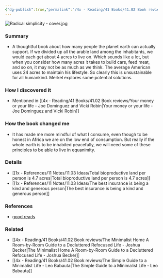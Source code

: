 ```yaml
---
{"dg-publish":true,"permalink":"/4x - Reading/41 Books/41.02 Book reviews/Radical Simplicity - Small Footprints on a Finite Earth - Jim Merkel/","title":"Radical Simplicity - Small Footprints on a Finite Earth - Jim Merkel","noteIcon":""}
---
```


![Radical simplicity - cover.jpg](/img/user/4x%20-%20Reading/41%20Books/41.02%20Book%20reviews/Radical%20simplicity%20-%20cover.jpg)
### Summary
- A thoughtful book about how many people the planet earth can actually support. If we divided up all the arable land among the inhabitants, we would each get about 4 acres to live on. Which sounds like a lot, but when you consider how many acres it takes to build cars, feed meat, and so on, it may not be as much as we think. The average American uses 24 acres to maintain his lifestyle. So clearly this is unsustainable for all humankind. Merkel explores some potential solutions.

### How I discovered it
- Mentioned in [[4x - Reading/41 Books/41.02 Book reviews/Your money or your life - Joe Dominguez and Vicki Robin\|Your money or your life - Joe Dominguez and Vicki Robin]]

### How the book changed me
- It has made me more mindful of what I consume, even though to be honest in Africa we are on the low end of consumption. But really if the whole earth is to be inhabited peacefully, we will need some of these principles to be able to live in equanimity.

### Details
- [[1x - References/11 Notes/11.03 Ideas/Total bioproductive land per person is 4.7 acres\|Total bioproductive land per person is 4.7 acres]]
- [[1x - References/11 Notes/11.03 Ideas/The best insurance is being a kind and generous person\|The best insurance is being a kind and generous person]]

### References
- [good reads](https://www.goodreads.com/book/show/411690.Radical_Simplicity)

### Related
- [[4x - Reading/41 Books/41.02 Book reviews/The Minimalist Home A Room-by-Room Guide to a Decluttered Refocused Life - Joshua Becker\|The Minimalist Home A Room-by-Room Guide to a Decluttered Refocused Life - Joshua Becker]]
- [[4x - Reading/41 Books/41.02 Book reviews/The Simple Guide to a Minimalist Life - Leo Babauta\|The Simple Guide to a Minimalist Life - Leo Babauta]]

